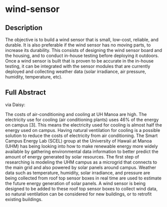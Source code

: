 # wind-sensor


## Description
The objective is to build a wind sensor that is small, low-cost, reliable, and durable. It is also
preferable if the wind sensor has no moving parts, to increase its durability. This consists of
designing the wind sensor board and the housing, and to conduct in-house testing before
deploying it outdoors. Once a wind sensor is built that is proven to be accurate in the in-house
testing, it can be integrated with the sensor modules that are currently deployed and collecting
weather data (solar irradiance, air pressure, humidity, temperature, etc).


## Full Abstract

via Daisy:

The costs of air-conditioning and cooling at UH Manoa are high. The electricity use for
cooling (air conditioning plants) uses 46% of the energy on campus [3]. This means the
electricity used for cooling is almost half the energy used on campus. Having natural ventilation
for cooling is a possible solution to reduce the costs of electricity from air conditioning. The
Smart Campus Energy Lab (SCEL) group at the University of Hawaii at Manoa (UHM) has
being looking into how to make renewable energy more widely available by gathering
environmental data information to better predict the amount of energy generated by solar
resources. The first step of researching is modeling the UHM campus as a microgrid that
connects to the main grid and also powered by solar panels around campus. Weather data such as
temperature, humidity, solar irradiance, and pressure are being collected from roof top sensor
boxes in real time are used to estimate the future energy generation of solar panels. A wind
sensor is being designed to be added to these roof top sensor boxes to collect wind data, so
natural ventilation can be considered for new buildings, or to retrofit existing buildings. 
